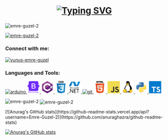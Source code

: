 <h1 align = "center">
<a href="https://git.io/typing-svg">
  <img src="https://readme-typing-svg.herokuapp.com?font=Fira+Code&size=75&duration=1500&pause=600&color=0CE82B&background=000000EE&center=true&vCenter=true&multiline=true&width=1920&height=600&lines=Hello+there!;My+name+is+Emre+Guzel;A+Grade+10+student;An+Ottawanian+Young+computer+engineer;and+software+developer;Studying+in+St.+Mother+Teresa+H.S.;I+like+challenges+in+coding+and+hardware." alt="Typing SVG" />
</a>




<h3 align="center"></h3>

<p align="left"> <img src="https://komarev.com/ghpvc/?username=emre-guzel-2&label=Profile%20views&color=0e75b6&style=flat" alt="emre-guzel-2" /> </p>

<p align="left"> <a href="https://github.com/ryo-ma/github-profile-trophy"><img src="https://github-profile-trophy.vercel.app/?username=emre-guzel-2" alt="emre-guzel-2" /></a> </p>

<h3 align="left">Connect with me:</h3>
<p align="left">
<a href="https://linkedin.com/in/yunus-emre-guzel" target="blank"><img align="center" src="https://raw.githubusercontent.com/rahuldkjain/github-profile-readme-generator/master/src/images/icons/Social/linked-in-alt.svg" alt="yunus-emre-guzel" height="30" width="40" /></a>
</p>

<h3 align="left">Languages and Tools:</h3>
<p align="left"> <a href="https://www.arduino.cc/" target="_blank" rel="noreferrer"> <img src="https://cdn.worldvectorlogo.com/logos/arduino-1.svg" alt="arduino" width="40" height="40"/> </a> <a href="https://getbootstrap.com" target="_blank" rel="noreferrer"> <img src="https://raw.githubusercontent.com/devicons/devicon/master/icons/bootstrap/bootstrap-plain-wordmark.svg" alt="bootstrap" width="40" height="40"/> </a> <a href="https://www.w3schools.com/cs/" target="_blank" rel="noreferrer"> <img src="https://raw.githubusercontent.com/devicons/devicon/master/icons/csharp/csharp-original.svg" alt="csharp" width="40" height="40"/> </a> <a href="https://www.w3schools.com/css/" target="_blank" rel="noreferrer"> <img src="https://raw.githubusercontent.com/devicons/devicon/master/icons/css3/css3-original-wordmark.svg" alt="css3" width="40" height="40"/> </a> <a href="https://dotnet.microsoft.com/" target="_blank" rel="noreferrer"> <img src="https://raw.githubusercontent.com/devicons/devicon/master/icons/dot-net/dot-net-original-wordmark.svg" alt="dotnet" width="40" height="40"/> </a> <a href="https://git-scm.com/" target="_blank" rel="noreferrer"> <img src="https://www.vectorlogo.zone/logos/git-scm/git-scm-icon.svg" alt="git" width="40" height="40"/> </a> <a href="https://www.w3.org/html/" target="_blank" rel="noreferrer"> <img src="https://raw.githubusercontent.com/devicons/devicon/master/icons/html5/html5-original-wordmark.svg" alt="html5" width="40" height="40"/> </a> <a href="https://developer.mozilla.org/en-US/docs/Web/JavaScript" target="_blank" rel="noreferrer"> <img src="https://raw.githubusercontent.com/devicons/devicon/master/icons/javascript/javascript-original.svg" alt="javascript" width="40" height="40"/> </a> <a href="https://www.linux.org/" target="_blank" rel="noreferrer"> <img src="https://raw.githubusercontent.com/devicons/devicon/master/icons/linux/linux-original.svg" alt="linux" width="40" height="40"/> </a> <a href="https://www.python.org" target="_blank" rel="noreferrer"> <img src="https://raw.githubusercontent.com/devicons/devicon/master/icons/python/python-original.svg" alt="python" width="40" height="40"/> </a> <a href="https://www.typescriptlang.org/" target="_blank" rel="noreferrer"> <img src="https://raw.githubusercontent.com/devicons/devicon/master/icons/typescript/typescript-original.svg" alt="typescript" width="40" height="40"/> </a> </p>

<p><img align="left" src="https://github-readme-stats.vercel.app/api/top-langs?username=emre-guzel-2&show_icons=true&locale=en&layout=compact" alt="emre-guzel-2" /></p>

<p>&nbsp;<img align="center" src="https://github-readme-stats.vercel.app/api?username=emre-guzel-2&show_icons=true&locale=en" alt="emre-guzel-2" /></p>
[![Anurag's GitHub stats](https://github-readme-stats.vercel.app/api?username=Emre-Guzel-2)](https://github.com/anuraghazra/github-readme-stats)


[![Anurag's GitHub stats](https://github-readme-stats.vercel.app/api?username=PrimeEmre)](https://github.com/anuraghazra/github-readme-stats)
